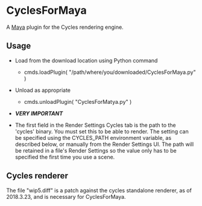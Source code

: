 CyclesForMaya
=

A [Maya](http://www.autodesk.com/products/maya) plugin for the Cycles rendering engine.


Usage
-

- Load from the download location using Python command
	- cmds.loadPlugin( "/path/where/you/downloaded/CyclesForMaya.py" )

- Unload as appropriate
	- cmds.unloadPlugin( "CyclesForMatya.py" )

- ***VERY IMPORTANT*** 
- The first field in the Render Settings Cycles tab is the path to the 'cycles' binary. You must set this to be able to render. The setting can be specified using the CYCLES_PATH environment variable, as described below, or manually from the Render Settings UI. The path will be retained in a file's Render Settings so the value only has to be specified the first time you use a scene.


Cycles renderer
-
The file "wip5.diff" is a patch against the cycles standalone renderer, as of 2018.3.23, and is necessary for CyclesForMaya.
